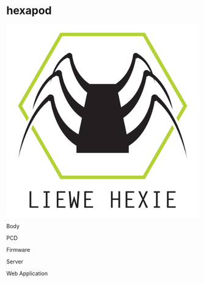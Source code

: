 # hexapod

![hexapod](https://raw.githubusercontent.com/brent-shaw/hexapod/master/assets/hexapod.svg)

Body

PCD

Firmware

Server

Web Application
